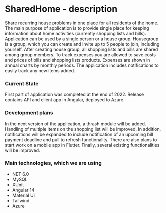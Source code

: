 # SharedHome - description

Share recurring house problems in one place for all residents of the home. The main purpose of application is to provide single place for keeping information about home activities (currently shopping lists and bills). Application can be used by a single person or a house group. Housegroup is a group, which you can create and invite up to 5 people to join, including yourself. After creating house group, all shopping lists and bills are shared among group members. To track expenses you are allowed to save costs and prices of bills and shopping lists products. Expenses are shown in annual charts by monthly periods. The application includes notifications to easily track any new items added.

### Current State
First part of application was completed at the end of 2022. Release contains API and client app in Angular, deployed to Azure.

### Development plans
In the next version of the application, a thrash module will be added. Handling of multiple items on the shopping list will be improved. In addition, notifications will be expanded to include notification of an upcoming bill payment deadline and pull to refresh functionality. There are also plans to start work on a mobile app in Flutter. Finally, several existing functionalities will be improved.

### Main technologies, which we are using
- NET 6.0
- MySQL
- XUnit
- Angular 14
- Material UI
- Tailwind
- Azure
